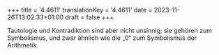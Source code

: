 +++
title = '4.4611'
translationKey = '4.4611'
date = 2023-11-26T13:02:33+01:00
draft = false
+++

Tautologie und Kontradiktion sind aber nicht unsinnig; sie gehören zum Symbolismus, und zwar ähnlich wie die „0“ zum Symbolismus der Arithmetik.
